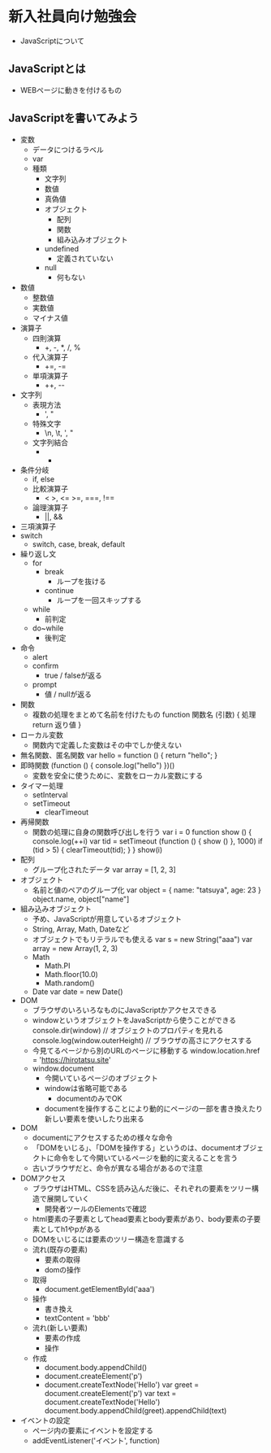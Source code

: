 # 新入社員向け勉強会
  - JavaScriptについて

## JavaScriptとは
- WEBページに動きを付けるもの

## JavaScriptを書いてみよう
- 変数
  - データにつけるラベル
  - var
  - 種類
    - 文字列
    - 数値
    - 真偽値
    - オブジェクト
      - 配列
      - 関数
      - 組み込みオブジェクト
    - undefined
      - 定義されていない
    - null
      - 何もない
- 数値
  - 整数値
  - 実数値
  - マイナス値
- 演算子
  - 四則演算
    - +, -, *, /, %
  - 代入演算子
    - +=, -=
  - 単項演算子
    - ++, --
- 文字列
  - 表現方法
    - ', "
  - 特殊文字
    - \n, \t, \', \"
  - 文字列結合
    - +
- 条件分岐
  - if, else
  - 比較演算子
    - < >, <= >=, ===, !==
  - 論理演算子
    - ||, &&
- 三項演算子
- switch
  - switch, case, break, default
- 繰り返し文
  - for
    - break
      - ループを抜ける
    - continue
      - ループを一回スキップする
  - while
    - 前判定
  - do~while
    - 後判定
- 命令
  - alert
  - confirm
    - true / falseが返る
  - prompt
    - 値 / nullが返る
- 関数
  - 複数の処理をまとめて名前を付けたもの
function 関数名 (引数) {
  処理
  return 返り値
}
- ローカル変数
  - 関数内で定義した変数はその中でしか使えない
- 無名関数、匿名関数
var hello = function () {
  return "hello";
}
- 即時関数
(function () {
  console.log("hello")
})()
  - 変数を安全に使うために、変数をローカル変数にする
- タイマー処理
  - setInterval
  - setTimeout
    - clearTimeout
- 再帰関数
  - 関数の処理に自身の関数呼び出しを行う
var i = 0
function show () {
  console.log(++i)
  var tid = setTimeout (function () {
    show ()
  }, 1000)
  if (tid > 5) {
    clearTimeout(tid);
  }
}
show(i)
- 配列
  - グループ化されたデータ
var array = [1, 2, 3]
- オブジェクト
  - 名前と値のペアのグループ化
var object = {
  name: "tatsuya",
  age: 23
}
object.name, object["name"]
- 組み込みオブジェクト
  - 予め、JavaScriptが用意しているオブジェクト
  - String, Array, Math, Dateなど
  - オブジェクトでもリテラルでも使える
var s = new String("aaa")
var array = new Array(1, 2, 3)
  - Math
    - Math.PI
    - Math.floor(10.0)
    - Math.random()
  - Date
var date = new Date()
- DOM
  - ブラウザのいろいろなものにJavaScriptかアクセスできる
  - windowというオブジェクトをJavaScriptから使うことができる
console.dir(window) // オブジェクトのプロパティを見れる
console.log(window.outerHeight) // ブラウザの高さにアクセスする
  - 今見てるページから別のURLのページに移動する
window.location.href = 'https://hirotatsu.site'
  - window.document
    - 今開いているページのオブジェクト
    - windowは省略可能である
      - documentのみでOK
    - documentを操作することにより動的にページの一部を書き換えたり新しい要素を使いしたり出来る
- DOM
  - documentにアクセスするための様々な命令
  - 「DOMをいじる」、「DOMを操作する」というのは、documentオブジェクトに命令をして今開いているページを動的に変えることを言う
  - 古いブラウザだと、命令が異なる場合があるので注意
- DOMアクセス
  - ブラウザはHTML、CSSを読み込んだ後に、それぞれの要素をツリー構造で展開していく
    - 開発者ツールのElementsで確認
  - html要素の子要素としてhead要素とbody要素があり、body要素の子要素としてh1やpがある
  - DOMをいじるには要素のツリー構造を意識する
  - 流れ(既存の要素)
    - 要素の取得
    - domの操作
  - 取得
    - document.getElementById('aaa')
  - 操作
    - 書き換え
    - textContent = 'bbb'
  - 流れ(新しい要素)
    - 要素の作成
    - 操作
  - 作成
    - document.body.appendChild()
    - document.createElement('p')
    - document.createTextNode('Hello')
var greet = document.createElement('p')
var text = document.createTextNode('Hello')
document.body.appendChild(greet).appendChild(text)
- イベントの設定
  - ページ内の要素にイベントを設定する
  - addEventListener('イベント', function)

